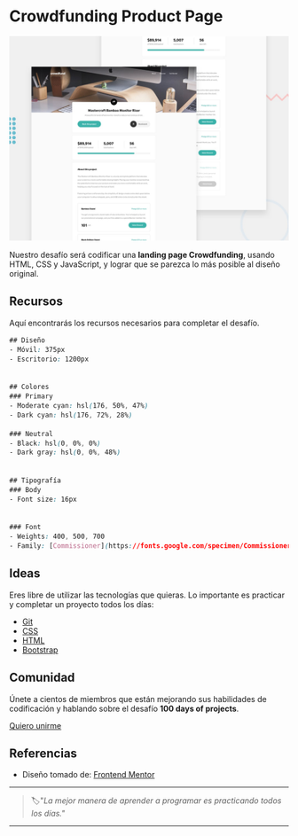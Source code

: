 # Crowdfunding Product Page

![crowdfunding product page](./img/42-day.jpeg)

Nuestro desafío será codificar una **landing page Crowdfunding**, usando HTML, CSS y JavaScript, y lograr que se parezca lo más posible al diseño original.

## Recursos

Aquí encontrarás los recursos necesarios para completar el desafío.

```css
## Diseño
- Móvil: 375px
- Escritorio: 1200px


## Colores
### Primary
- Moderate cyan: hsl(176, 50%, 47%)
- Dark cyan: hsl(176, 72%, 28%)

### Neutral
- Black: hsl(0, 0%, 0%)
- Dark gray: hsl(0, 0%, 48%)


## Tipografía
### Body
- Font size: 16px


### Font
- Weights: 400, 500, 700
- Family: [Commissioner](https://fonts.google.com/specimen/Commissioner)
```

## Ideas

Eres libre de utilizar las tecnologías que quieras. Lo importante es practicar y completar un proyecto todos los días:

- [Git](https://git-scm.com/)
- [CSS](https://www.w3schools.com/css/default.asp)
- [HTML](https://www.w3schools.com/html/default.asp)
- [Bootstrap](https://getbootstrap.com/)

## Comunidad

Únete a cientos de miembros que están mejorando sus habilidades de codificación y hablando sobre el desafío **100 days of projects**.

<a href="https://chat.whatsapp.com/LDaK0dksr8f7FbsTWSf0ww" class="btn">
  Quiero unirme
</a>


## Referencias

- Diseño tomado de: [Frontend Mentor](https://www.frontendmentor.io/challenges/crowdfunding-product-page-7uvcZe7ZR)

---

> 🏷️"_La mejor manera de aprender a programar es practicando todos los días."_  

---